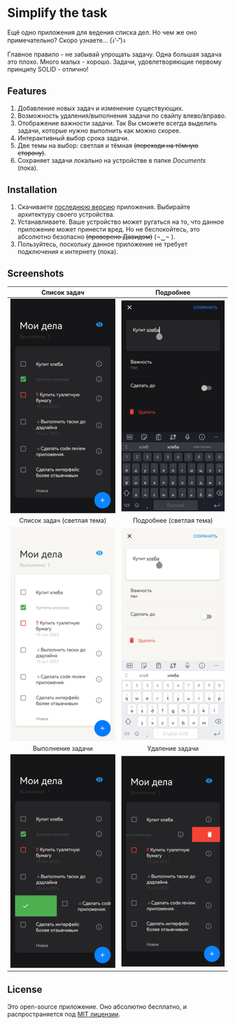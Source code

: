 # Simplify the task

Ещё одно приложения для ведения списка дел. Но чем же оно примечательно? Скоро узнаете... (ง︡'-'︠)ง

Главное правило - не забывай упрощать задачу. Одна большая задача это плохо. Много малых - хорошо. Задачи, удовлетворяющие первому принципу SOLID - отлично!

## Features

1. Добавление новых задач и изменение существующих.
2. Возможность удаления/выполнения задачи по свайпу влево/вправо.
3. Отображение важности задачи. Так Вы сможете всегда выделить задачи, которые нужно выполнить как можно скорее.
4. Интерактивный выбор срока задачи.
5. Две темы на выбор: светлая и тёмная <s>(переходи на тёмную сторону)</s>.
6. Сохраняет задачи локально на устройстве в папке *Documents* (пока).

## Installation

1. Скачиваете [последнюю версию][latest_release] приложения. Выбирайте архитектуру своего устройства.
2. Устанавливаете. Ваше устройство может ругаться на то, что данное приложение может принести вред. Но не беспокойтесь, это абсолютно безопасно <s>(проверено Давидом)</s> (¬‿¬ ).
3. Пользуйтесь, поскольку данное приложение не требует подключения к интернету (пока).


## Screenshots
| Список задач | Подробнее |
| :----------: | :-------: |
| ![Task List][screen_task_list] | ![Task][screen_task] |
| Список задач (светлая тема) | Подробнее (светлая тема) |
| ![Task List][screen_task_list_light] | ![Task][screen_task_light] |
| Выполнение задачи | Удаление задачи |
| ![Task List][screen_task_complete] | ![Task][screen_task_delete] |

## License

Это open-source приложение. Оно абсолютно бесплатно, и распространяется под [MIT лицензии][license].


[latest_release]: https://github.com/leshgun/simplify_the_task/releases/latest

[license]: LICENSE
[screen_task_list]: docs/images/task_list.png
[screen_task]: docs/images/task.png "Task"
[screen_task_list_light]: docs/images/task_list_light.png
[screen_task_light]: docs/images/task_light.png "Task"
[screen_task_complete]: docs/images/task_complete.png
[screen_task_delete]: docs/images/task_delete.png "Task"
